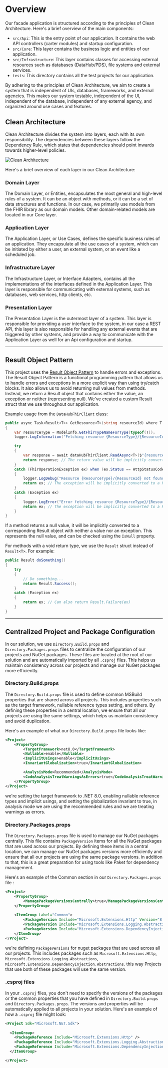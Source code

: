 # Overview

Our facade application is structured according to the principles of Clean Architecture. Here's a brief overview of the main components:

- `src/Api`: This is the entry point of our application. It contains the web API controllers (carter modules) and
  startup configuration.
- `src/Core`: This layer contains the business logic and entities of our application.
- `src/Infrastructure`: This layer contains classes for accessing external resources such as databases (DataHub/PDS),
  file systems and external services.
- `tests`: This directory contains all the test projects for our application.

By adhering to the principles of Clean Architecture, we aim to create a system that is independent of UIs, databases,
frameworks, and external agencies. This makes our system testable, independent of the UI, independent of the database,
independent of any external agency, and organized around use cases and features.

## Clean Architecture

Clean Architecture divides the system into layers, each with its own responsibility. The dependencies between these
layers follow the Dependency Rule, which states that dependencies should point inwards towards higher-level policies.

![Clean Architecture](../../assets/clean-architecture.png)

Here's a brief overview of each layer in our Clean Architecture:

### Domain Layer

The Domain Layer, or Entities, encapsulates the most general and high-level rules of a system. It can be an object with
methods, or it can be a set of data structures and functions. In our case, we primarily use models from the FHIR library
as our domain models. Other domain-related models are located in our Core layer.

### Application Layer

The Application Layer, or Use Cases, defines the specific business rules of an application. They encapsulate all the use
cases of a system, which can be initiated by either a user, an external system, or an event like a scheduled job.

### Infrastructure Layer

The Infrastructure Layer, or Interface Adapters, contains all the implementations of the interfaces defined in the
Application Layer. This layer is responsible for communicating with external systems, such as databases, web services,
http clients, etc.

### Presentation Layer

The Presentation Layer is the outermost layer of a system. This layer is responsible for providing a user interface to
the system, in our case a REST API, this layer is also responsible for handling any external events that are triggered
by other systems, and provide a way to communicate with the Application Layer as well for an Api configuration and
startup.

---

## Result Object Pattern

This project uses the [Result Object Pattern](https://www.milanjovanovic.tech/blog/functional-error-handling-in-dotnet-with-the-result-pattern)
to handle errors and exceptions. The Result Object Pattern is a functional
programming pattern that allows us to handle errors and exceptions in a more explicit way than using try/catch blocks.
It also allows us to avoid returning null values from methods. Instead, we return a Result object that contains either
the value, an exception or neither (representing null). We've created a custom Result struct that we use throughout our application.

Example usage from the `DataHubFhirClient` class:

```csharp
public async Task<Result<T>> GetResource<T>(string resourceId) where T : Resource
{
    var resourceType = ModelInfo.GetFhirTypeNameForType(typeof(T));
    logger.LogInformation("Fetching resource {ResourceType}/{ResourceId} from FHIR service.", resourceType, resourceId);

    try
    {
        var response = await dataHubFhirClient.ReadAsync<T>($"{resourceType}/{resourceId}");
        return response; // The return value will be implicitly converted to a Result<T> object with success status
    }
    catch (FhirOperationException ex) when (ex.Status == HttpStatusCode.NotFound)
    {
        logger.LogDebug("Resource {ResourceType}/{ResourceId} not found in FHIR service.", resourceType, resourceId);
        return ex; // The exception will be implicitly converted to a Result<T> object with failure status
    }
    catch (Exception ex)
    {
        logger.LogError("Error fetching resource {ResourceType}/{ResourceId} from FHIR service: {ErrorMessage}", resourceType, resourceId, ex.Message);
        return ex; // The exception will be implicitly converted to a Result<T> object with failure status
    }
}
```

If a method returns a null value, it will be implicitly converted to a corresponding
Result object with neither a value nor an exception. This represents the null value,
and can be checked using the `IsNull` property.

For methods with a void return type, we use the `Result` struct instead of `Result<T>`.
For example:

```csharp
public Result doSomething()
{
    try
    {
        // Do something...
        return Result.Success();
    }
    catch (Exception ex)
    {
        return ex; // Can also return Result.Failure(ex)
    }
}
```

---

## Centralized Project and Package Configuration

In our solution, we use `Directory.Build.props` and `Directory.Packages.props` files to centralize the configuration of our projects and NuGet packages. These files are located at the root of our solution and are automatically imported by all `.csproj` files. This helps us maintain consistency across our projects and manage our NuGet packages more efficiently.

### Directory.Build.props

The `Directory.Build.props` file is used to define common MSBuild properties that are shared across all projects. This includes properties such as the target framework, nullable reference types setting, and others. By defining these properties in a central location, we ensure that all our projects are using the same settings, which helps us maintain consistency and avoid duplication.

Here's an example of what our `Directory.Build.props` file looks like:

```xml
<Project>
    <PropertyGroup>
        <TargetFramework>net8.0</TargetFramework>
        <Nullable>enable</Nullable>
        <ImplicitUsings>enable</ImplicitUsings>
        <InvariantGlobalization>true</InvariantGlobalization>

        <AnalysisMode>Recommended</AnalysisMode>
        <CodeAnalysisTreatWarningsAsErrors>true</CodeAnalysisTreatWarningsAsErrors>
    </PropertyGroup>
</Project>
```

we're setting the target framework to .NET 8.0, enabling nullable reference types and implicit usings, and setting the globalization invariant to true,
in analysis mode we are using the recommended rules and we are treating warnings as errors.

### Directory.Packages.props

The `Directory.Packages.props` file is used to manage our NuGet packages centrally. This file contains `PackageVersion` items for all the NuGet packages that are used across our projects. By defining these items in a central location, we can manage our NuGet packages versions more efficiently and ensure that all our projects are using the same package versions.
in addition to that, this is a great preparation for using tools like Paket for dependency management.

Here's an example of the Common section in our `Directory.Packages.props` file :

```xml
<Project>
    <PropertyGroup>
        <ManagePackageVersionsCentrally>true</ManagePackageVersionsCentrally>
    </PropertyGroup>
    
    <ItemGroup Label="Common">
        <PackageVersion Include="Microsoft.Extensions.Http" Version="8.0.0"/>
        <PackageVersion Include="Microsoft.Extensions.Logging.Abstractions" Version="8.0.0"/>
        <PackageVersion Include="Microsoft.Extensions.DependencyInjection.Abstractions" Version="8.0.0"/>
    </ItemGroup>
</Project>
```

we're defining `PackageVersions` for nuget packages that are used across all our projects. This includes packages such as `Microsoft.Extensions.Http`, `Microsoft.Extensions.Logging.Abstractions`, `Microsoft.Extensions.DependencyInjection.Abstractions`.
this way Projects that use both of these packages will use the same version.

### .csproj files

In your `.csproj` files, you don't need to specify the versions of the packages or the common properties that you have defined in `Directory.Build.props` and `Directory.Packages.props`. The versions and properties will be automatically applied to all projects in your solution. Here's an example of how a `.csproj` file might look:

```xml
<Project Sdk="Microsoft.NET.Sdk">
    
  <ItemGroup>
    <PackageReference Include="Microsoft.Extensions.Http" />
    <PackageReference Include="Microsoft.Extensions.Logging.Abstractions" />
    <PackageReference Include="Microsoft.Extensions.DependencyInjection.Abstractions" />
  </ItemGroup>

</Project>
```
